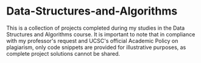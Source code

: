 # Data-Structures-and-Algorithms
This is a collection of projects completed during my studies in the Data Structures and Algorithms course. It is important to note that in compliance with my professor's request and UCSC's official Academic Policy on plagiarism, only code snippets are provided for illustrative purposes, as complete project solutions cannot be shared.
